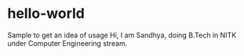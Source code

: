 # hello-world
Sample to get an idea of usage
Hi, I am Sandhya, doing B.Tech in NITK under Computer Engineering stream.

